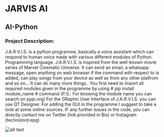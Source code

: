 # JARVIS AI
## AI-Python
### Project Description: ###
J.A.R.V.I.S. is a python programme, basically a voice assistant which can respond to human voice made with various different modules of Python Programming language. J.A.R.V.I.S. is inspired from the well-known movie series of Marvel Cinematic Universe. It can send an email, a whatsapp message, open anything on web browser if the command with respect to is added, can play songs from your device as well as from any other platfrom and so on... It can do many more things..
You first need to import all required modules given in the programme by using # pip install module_name # command (P.S.: For knowing the module name you can search on pypi.org)
For the GRaphic User Interface of J.A.R.V.I.S. you can use QT Designer. For adding the GUI in the programme I suggest to take a look at some online sources.
IF any further issues in the code, you can directly contact me on Twitter (link provided in Bio) or Instagram (technolord.epg) 

![alt text](https://drive.google.com/file/d/1BKTk9IEILk1XSuo0wDChxQNX_RdPoT9K/view?usp=sharing)
